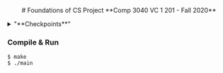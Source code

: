 
<p align="center">
# Foundations of CS Project
**Comp 3040 VC 1 201 - Fall 2020**
</p>

<details>
<summary>"**Checkpoints**"</summary>

- **Checkpoint 1 recording:** https://www.youtube.com/watch?v=bE7id83jTZE&t=3s
- **Checkpoint 2 recording:**
- **Checkpoint 3 recording:**
- **Checkpoint 4 recording:**

</details>

### Compile & Run
```
$ make
$ ./main
```